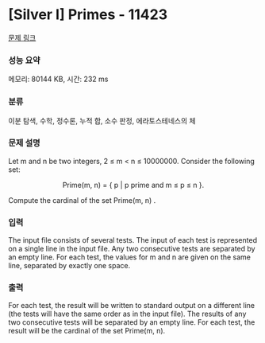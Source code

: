 # [Silver I] Primes - 11423 

[문제 링크](https://www.acmicpc.net/problem/11423) 

### 성능 요약

메모리: 80144 KB, 시간: 232 ms

### 분류

이분 탐색, 수학, 정수론, 누적 합, 소수 판정, 에라토스테네스의 체

### 문제 설명

<p>Let m and n be two integers, 2 ≤ m < n ≤ 10000000. Consider the following set:</p>

<p style="text-align: center;">Prime(m, n) = { p | p prime and m ≤ p ≤ n }.</p>

<p>Compute the cardinal of the set Prime(m, n) .</p>

### 입력 

 <p>The input file consists of several tests. The input of each test is represented on a single line in the input file. Any two consecutive tests are separated by an empty line. For each test, the values for m and n are given on the same line, separated by exactly one space.</p>

### 출력 

 <p>For each test, the result will be written to standard output on a different line (the tests will have the same order as in the input file). The results of any two consecutive tests will be separated by an empty line. For each test, the result will be the cardinal of the set Prime(m, n).</p>

